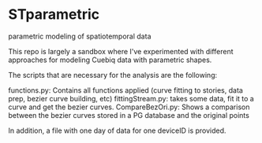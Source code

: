 # STparametric
parametric modeling of spatiotemporal data

This repo is largely a sandbox where I've experimented with different approaches for modeling Cuebiq data with parametric shapes.

The scripts that are necessary for the analysis are the following:

functions.py:  Contains all functions applied (curve fitting to stories, data prep, bezier curve building, etc)
fittingStream.py: takes some data, fit it to a curve and get the bezier curves.
CompareBezOri.py:  Shows a comparison between the bezier curves stored in a PG database and the original points

In addition, a file with one day of data for one deviceID is provided.
